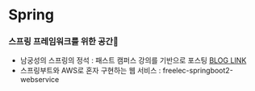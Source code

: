 # Spring
### 스프링 프레임워크를 위한 공간🦄
* 남궁성의 스프링의 정석 : 패스트 캠퍼스 강의를 기반으로 포스팅 [BLOG LINK](https://supreme-ys.tistory.com/category/Programming/Spring "BLOG LINK")
* 스프링부트와 AWS로 혼자 구현하는 웹 서비스 : freelec-springboot2-webservice

